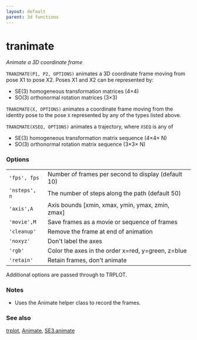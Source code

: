 ```yaml
---
layout: default
parent: 3d functions
---
```

# tranimate
_Animate a 3D coordinate frame_


```TRANIMATE(P1, P2, OPTIONS)``` animates a 3D coordinate frame moving from pose X1
to pose X2.  Poses X1 and X2 can be represented by:
* SE(3) homogeneous transformation matrices (4&times;4)
* SO(3) orthonormal rotation matrices (3&times;3)



```TRANIMATE(X, OPTIONS)``` animates a coordinate frame moving from the identity pose
to the pose `X` represented by any of the types listed above.


```TRANIMATE(XSEQ, OPTIONS)``` animates a trajectory, where `XSEQ` is any of
* SE(3) homogeneous transformation matrix sequence (4&times;4&times; N)
* SO(3) orthonormal rotation matrix sequence (3&times;3&times; N)

### Options

| | |
|---|---|
| `'fps', fps` | Number of frames per second to display (default 10) |
| `'nsteps', n` | The number of steps along the path (default 50) |
| `'axis',A` | Axis bounds [xmin, xmax, ymin, ymax, zmin, zmax] |
| `'movie',M` | Save frames as a movie or sequence of frames |
| `'cleanup'` | Remove the frame at end of animation |
| `'noxyz'` | Don't label the axes |
| `'rgb'` | Color the axes in the order x=red, y=green, z=blue |
| `'retain'` | Retain frames, don't animate |




Additional options are passed through to TRPLOT.
### Notes
* Uses the Animate helper class to record the frames.

### See also

[trplot](trplot.md), [Animate](Animate.md), [SE3.animate](SE3.animate.md)
